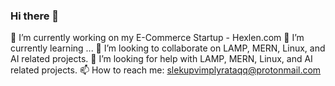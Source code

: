 ### Hi there 👋

🔭 I’m currently working on my E-Commerce Startup - Hexlen.com
🌱 I’m currently learning ...
👯 I’m looking to collaborate on LAMP, MERN, Linux, and AI related projects.
🤔 I’m looking for help with LAMP, MERN, Linux, and AI related projects.
📫 How to reach me: slekupvimplyrataqq@protonmail.com
